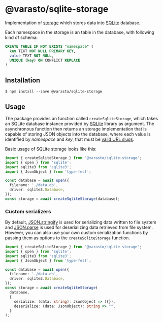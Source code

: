 # @varasto/sqlite-storage

Implementation of [storage] which stores data into [SQLite] database.

Each namespace in the storage is an table in the database, with following kind
of schema:

```SQL
CREATE TABLE IF NOT EXISTS "namespace" (
  key TEXT NOT NULL PRIMARY KEY,
  value TEXT NOT NULL,
  UNIQUE (key) ON CONFLICT REPLACE
)
```

[storage]: https://www.npmjs.com/package/@varasto/storage
[sqlite]: https://www.sqlite.org/

## Installation

```shell
$ npm install --save @varasto/sqlite-storage
```

## Usage

The package provides an function called `createSqliteStorage`, which takes an
SQLite database instance provided by [SQLite](node-sqlite) library as argument.
The asynchronous function then returns an storage implementation that is
capable of storing JSON objects into the database, where each value is
identified by _namespace_ and _key_, that must be [valid URL slugs].

[node-sqlite]: https://github.com/kriasoft/node-sqlite
[valid url slugs]: https://ihateregex.io/expr/url-slug/

Basic usage of SQLite storage looks like this:

```TypeScript
import { createSqliteStorage } from '@varasto/sqlite-storage';
import { open } from 'sqlite';
import sqlite3 from 'sqlite3';
import { JsonObject } from 'type-fest';

const database = await open({
  filename: './data.db',
  driver: sqlite3.Database,
});
const storage = await createSqliteStorage(database);
```

### Custom serializers

By default, [JSON.stringify] is used for serializing data written to file
system and [JSON.parse] is used for deserializing data retrieved from file
system. However, you can also use your own custom serialization functions
by passing them as options to the `createSqliteStorage` function.

[json.stringify]: https://developer.mozilla.org/en-US/docs/Web/JavaScript/Reference/Global_Objects/JSON/stringify
[json.parse]: https://developer.mozilla.org/en-US/docs/Web/JavaScript/Reference/Global_Objects/JSON/parse

```TypeScript
import { createSqliteStorage } from '@varasto/sqlite-storage';
import { open } from 'sqlite';
import sqlite3 from 'sqlite3';
import { JsonObject } from 'type-fest';

const database = await open({
  filename: './data.db',
  driver: sqlite3.Database,
});
const storage = await createSqliteStorage(
  database,
  {
    serialize: (data: string): JsonObject => ({}),
    deserialize: (data: JsonObject): string => "",
  }
);
```
